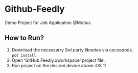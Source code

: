 # Github-Feedly
Demo Project for Job Application @Motius

## How to Run?

1. Download the necessarry 3rd party libraries via cocoapods.  
```pod install```  
2. Open 'GitHub Feedly.xworkspace' project file.
3. Run project on the desired device above iOS 11.
